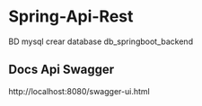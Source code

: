 # Spring-Api-Rest

BD mysql crear database db_springboot_backend 

## Docs Api Swagger

  http://localhost:8080/swagger-ui.html
